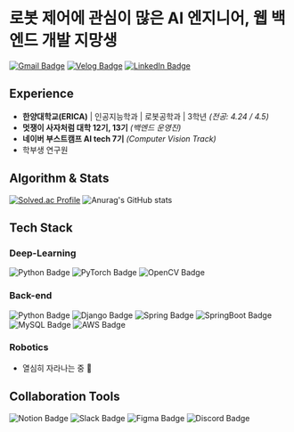 # 로봇 제어에 관심이 많은 AI 엔지니어, 웹 백엔드 개발 지망생

[![Gmail Badge](https://img.shields.io/badge/Gmail-red?style=for-the-badge&logo=Gmail&logoColor=white)](mailto:songjaehyun121476@gmail.com)
[![Velog Badge](https://img.shields.io/badge/Velog-20C997?style=for-the-badge&logo=Velog&logoColor=white)](https://velog.io/@jaehyun/posts)
[![LinkedIn Badge](https://img.shields.io/badge/LinkedIn-0A66C2?style=for-the-badge&logo=LinkedIn&logoColor=white)](https://www.linkedin.com/in/jaehyun-song-9b36a8358/)

## Experience

- **한양대학교(ERICA)**  | 인공지능학과  | 로봇공학과 | 3학년 *(전공: 4.24 / 4.5)*
- **멋쟁이 사자처럼 대학 12기, 13기** *(백엔드 운영진)*
- **네이버 부스트캠프 AI tech 7기** *(Computer Vision Track)*
- 학부생 연구원

## Algorithm & Stats
[![Solved.ac Profile](http://mazassumnida.wtf/api/v2/generate_badge?boj=sjh121476)](https://solved.ac/sjh121476/)
![Anurag's GitHub stats](https://github-readme-stats.vercel.app/api?username=mongsam2&show_icons=true&theme=cobalt&line_height=21)

## Tech Stack

### Deep-Learning
![Python Badge](https://img.shields.io/badge/Python-3776AB?style=for-the-badge&logo=Python&logoColor=white)
![PyTorch Badge](https://img.shields.io/badge/PyTorch-EE4C2C?style=for-the-badge&logo=PyTorch&logoColor=white)
![OpenCV Badge](https://img.shields.io/badge/OpenCV-5C3EE8?style=for-the-badge&logo=OpenCV&logoColor=white)

### Back-end
![Python Badge](https://img.shields.io/badge/Python-3776AB?style=for-the-badge&logo=Python&logoColor=white)
![Django Badge](https://img.shields.io/badge/Django-092E20?style=for-the-badge&logo=Django&logoColor=white)
![Spring Badge](https://img.shields.io/badge/Spring-6DB33F?style=for-the-badge&logo=Spring&logoColor=white)
![SpringBoot Badge](https://img.shields.io/badge/SpringBoot-6DB33F?style=for-the-badge&logo=SpringBoot&logoColor=white)     
![MySQL Badge](https://img.shields.io/badge/MySQL-4479A1?style=for-the-badge&logo=MySQL&logoColor=white)
![AWS Badge](https://img.shields.io/badge/AWS-232F3E?style=for-the-badge&logo=amazonaws&logoColor=white)

### Robotics
- 열심히 자라나는 중 🌱

## Collaboration Tools
![Notion Badge](https://img.shields.io/badge/Notion-000000?style=for-the-badge&logo=Notion&logoColor=white)
![Slack Badge](https://img.shields.io/badge/Slack-4A154B?style=for-the-badge&logo=Slack&logoColor=white)
![Figma Badge](https://img.shields.io/badge/Figma-F24E1E?style=for-the-badge&logo=Figma&logoColor=white)
![Discord Badge](https://img.shields.io/badge/Discord-5865F2?style=for-the-badge&logo=Discord&logoColor=white)
